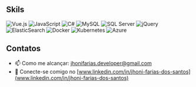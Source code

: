 
## Skils

<p>
  <img src="https://img.shields.io/badge/-Vue.js-4FC08D?style=for-the-badge&logo=vue.js&logoColor=white" alt="Vue.js" />
  <img src="https://img.shields.io/badge/-JavaScript-F7DF1E?style=for-the-badge&logo=javascript&logoColor=black" alt="JavaScript" />
  <img src="https://img.shields.io/badge/-C%23-239120?style=for-the-badge&logo=c-sharp&logoColor=white" alt="C#" />
  <img src="https://img.shields.io/badge/-MySQL-4479A1?style=for-the-badge&logo=mysql&logoColor=white" alt="MySQL" />
  <img src="https://img.shields.io/badge/-SQL%20Server-CC2927?style=for-the-badge&logo=microsoft-sql-server&logoColor=white" alt="SQL Server" />
  <img src="https://img.shields.io/badge/-jQuery-0769AD?style=for-the-badge&logo=jquery&logoColor=white" alt="jQuery" />
  <img src="https://img.shields.io/badge/-ElasticSearch-005571?style=for-the-badge&logo=elasticsearch&logoColor=white" alt="ElasticSearch" />
  <img src="https://img.shields.io/badge/-Docker-2496ED?style=for-the-badge&logo=docker&logoColor=white" alt="Docker" />
  <img src="https://img.shields.io/badge/-Kubernetes-326CE5?style=for-the-badge&logo=kubernetes&logoColor=white" alt="Kubernetes" />
  <img src="https://img.shields.io/badge/-Azure-0089D6?style=for-the-badge&logo=microsoft-azure&logoColor=white" alt="Azure" />
</p>

## Contatos

- 📫 Como me alcançar: [jhonifarias.developer@gmail.com](mailto:jhonifarias.developer@gmail.com)
- 💼 Conecte-se comigo no [www.linkedin.com/in/jhoni-farias-dos-santos](www.linkedin.com/in/jhoni-farias-dos-santos)


